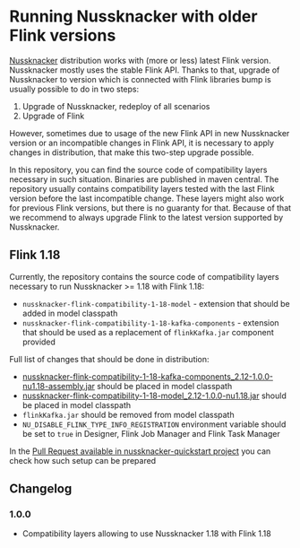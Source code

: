 # Running Nussknacker with older Flink versions

[Nussknacker](https://github.com/touk/nussknacker) distribution works with (more or less) latest Flink version.
Nussknacker mostly uses the stable Flink API. Thanks to that, upgrade of Nussknacker to version which is connected with Flink libraries bump
is usually possible to do in two steps:
1. Upgrade of Nussknacker, redeploy of all scenarios 
2. Upgrade of Flink

However, sometimes due to usage of the new Flink API in new Nussknacker version or an incompatible changes in Flink API,
it is necessary to apply changes in distribution, that make this two-step upgrade possible.

In this repository, you can find the source code of compatibility layers necessary in such situation. Binaries are published in maven central.
The repository usually contains compatibility layers tested with the last Flink version before the last incompatible change.
These layers might also work for previous Flink versions, but there is no guaranty for that.
Because of that we recommend to always upgrade Flink to the latest version supported by Nussknacker.

## Flink 1.18

Currently, the repository contains the source code of compatibility layers necessary to run Nussknacker >= 1.18 with Flink 1.18:
* `nussknacker-flink-compatibility-1-18-model` - extension that should be added in model classpath 
* `nussknacker-flink-compatibility-1-18-kafka-components` - extension that should be used as a replacement of `flinkKafka.jar` component provided

Full list of changes that should be done in distribution:
* [nussknacker-flink-compatibility-1-18-kafka-components_2.12-1.0.0-nu1.18-assembly.jar](https://repo1.maven.org/maven2/pl/touk/nussknacker/nussknacker-flink-compatibility-1-18-kafka-components_2.12/1.0.0-nu1.18/nussknacker-flink-compatibility-1-18-kafka-components_2.12-1.0.0-nu1.18-assembly.jar)
  should be placed in model classpath
* [nussknacker-flink-compatibility-1-18-model_2.12-1.0.0-nu1.18.jar](https://repo1.maven.org/maven2/pl/touk/nussknacker/nussknacker-flink-compatibility-1-18-model_2.12/1.0.0-nu1.18/nussknacker-flink-compatibility-1-18-model_2.12-1.0.0-nu1.18.jar)
  should be placed in model classpath
* `flinkKafka.jar` should be removed from model classpath
* `NU_DISABLE_FLINK_TYPE_INFO_REGISTRATION` environment variable should be set to `true` in Designer, Flink Job Manager and Flink Task Manager

In the [Pull Request available in nussknacker-quickstart project](https://github.com/TouK/nussknacker-quickstart/pull/195/files) you can check how such setup can be prepared

## Changelog

### 1.0.0

* Compatibility layers allowing to use Nussknacker 1.18 with Flink 1.18